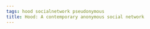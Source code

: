 ```yaml
---
tags: hood socialnetwork pseudonymous
title: Hood: A contemporary anonymous social network
---
```



